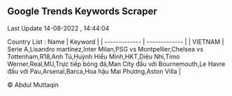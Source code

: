 

## Google Trends Keywords Scraper 
 
Last Update 14-08-2022 , 14:44:04

Country List :
 Name  | Keyword |
| ------------- | ------------- |
| VIETNAM | Serie A,Lisandro martínez,Inter Milan,PSG vs Montpellier,Chelsea vs Tottenham,R18,Anh Tú,Huỳnh Hiểu Minh,HKT,Diệu Nhi,Timo Werner,Real,MU,Trực tiếp bóng đá,Man City đấu với Bournemouth,Le Havre đấu với Pau,Arsenal,Barca,Hoa hậu Mai Phương,Aston Villa |



© Abdul Muttaqin 
